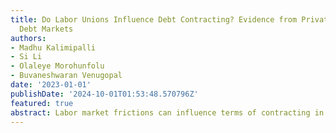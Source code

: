 ```yaml
---
title: Do Labor Unions Influence Debt Contracting? Evidence from Private and Public
  Debt Markets
authors:
- Madhu Kalimipalli
- Si Li
- Olaleye Morohunfolu
- Buvaneshwaran Venugopal
date: '2023-01-01'
publishDate: '2024-10-01T01:53:48.570796Z'
featured: true
abstract: Labor market frictions can influence terms of contracting in the credit market and thereby impact the financing costs for borrowing firms. In this paper, we examine how labor union strength may influence private and public debt covenants. We employ fuzzy Regression Discontinuity Design (RDD) and use plant-level union election outcome data for firms (between 1977 and 2020) as a quasi-exogenous shock to examine the effect of labor unions on firm-level loan and bond market covenants. Our extensive RDD analysis shows that unionization leads to significantly lower covenants in public bond issuances and in particular reduced levels of Investment, Subsequent financing, and Event-related bond restrictions. Loan markets show limited evidence of covenant reduction implying that bank lending, typically collateralized,  is less sensitive to labor market frictions.  
---
```

